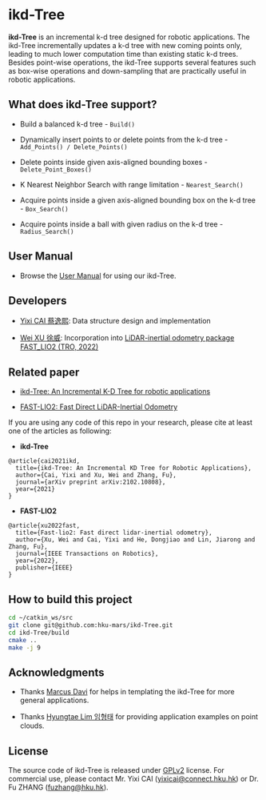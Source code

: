 # ikd-Tree
**ikd-Tree** is an incremental k-d tree designed for robotic applications. The ikd-Tree incrementally updates a k-d tree with new coming points only, leading to much lower computation time than existing static k-d trees. Besides point-wise operations, the ikd-Tree supports several features such as box-wise operations and down-sampling that are practically useful in robotic applications.

## What does ikd-Tree support?

- Build a balanced k-d tree - `Build()`

- Dynamically insert points to or delete points from the k-d tree - `Add_Points() / Delete_Points()`

- Delete points inside given axis-aligned bounding boxes - `Delete_Point_Boxes()`

- K Nearest Neighbor Search with range limitation - `Nearest_Search()`

- Acquire points inside a given axis-aligned bounding box on the k-d tree - `Box_Search()`

- Acquire points inside a ball with given radius on the k-d tree - `Radius_Search()`

## User Manual

- Browse the [User Manual](https://github.com/hku-mars/ikd-Tree/blob/main/documents/UserManual.pdf) for using our ikd-Tree.

## Developers

- [Yixi CAI 蔡逸熙](https://github.com/Ecstasy-EC): Data structure design and implementation

- [Wei XU 徐威](https://github.com/XW-HKU): Incorporation into  [LiDAR-inertial odometry package FAST_LIO2 (TRO, 2022)](https://github.com/hku-mars/FAST_LIO)


## Related paper

- [ikd-Tree: An Incremental K-D Tree for robotic applications](https://arxiv.org/abs/2102.10808)

- [FAST-LIO2: Fast Direct LiDAR-Inertial Odometry](https://ieeexplore.ieee.org/abstract/document/9697912)

If you are using any code of this repo in your research, please cite at least one of the articles as following:
- **ikd-Tree**
```
@article{cai2021ikd,
  title={ikd-Tree: An Incremental KD Tree for Robotic Applications},
  author={Cai, Yixi and Xu, Wei and Zhang, Fu},
  journal={arXiv preprint arXiv:2102.10808},
  year={2021}
}
```
- **FAST-LIO2**
```
@article{xu2022fast,
  title={Fast-lio2: Fast direct lidar-inertial odometry},
  author={Xu, Wei and Cai, Yixi and He, Dongjiao and Lin, Jiarong and Zhang, Fu},
  journal={IEEE Transactions on Robotics},
  year={2022},
  publisher={IEEE}
}
```

## How to build this project
```bash
cd ~/catkin_ws/src
git clone git@github.com:hku-mars/ikd-Tree.git
cd ikd-Tree/build
cmake ..
make -j 9
```

## Acknowledgments
- Thanks [Marcus Davi](https://github.com/Marcus-Davi) for helps in templating the ikd-Tree for more general applications.

- Thanks [Hyungtae Lim 임형태](https://github.com/LimHyungTae) for providing application examples on point clouds. 

## License

The source code of ikd-Tree is released under [GPLv2](http://www.gnu.org/licenses/old-licenses/gpl-2.0.html) license. For commercial use, please contact Mr. Yixi CAI (<yixicai@connect.hku.hk>) or Dr. Fu ZHANG (<fuzhang@hku.hk>).
